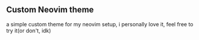 ## Custom Neovim theme

a simple custom theme for my neovim setup, i personally love it, feel free to try it(or don't, idk)
